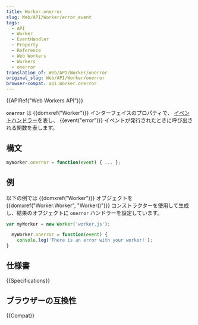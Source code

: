 ```yaml
---
title: Worker.onerror
slug: Web/API/Worker/error_event
tags:
  - API
  - Worker
  - EventHandler
  - Property
  - Reference
  - Web Workers
  - Workers
  - onerror
translation_of: Web/API/Worker/onerror
original_slug: Web/API/Worker/onerror
browser-compat: api.Worker.onerror
---
```

{{APIRef("Web Workers API")}}

**`onerror`** は {{domxref("Worker")}} インターフェイスのプロパティで、 [イベントハンドラー](/ja/docs/Web/Events/Event_handlers)を表し、 {{event("error")}} イベントが発行されたときに呼び出される関数を表します。

## 構文

```js
myWorker.onerror = function(event) { ... };
```

## 例

以下の例では {{domxref("Worker")}} オブジェクトを {{domxref("Worker.Worker", "Worker()")}} コンストラクターを使用して生成し、結果のオブジェクトに `onerror` ハンドラーを設定しています。

```js
var myWorker = new Worker('worker.js');

  myWorker.onerror = function(event) {
    console.log('There is an error with your worker!');
}
```

## 仕様書

{{Specifications}}

## ブラウザーの互換性

{{Compat}}
